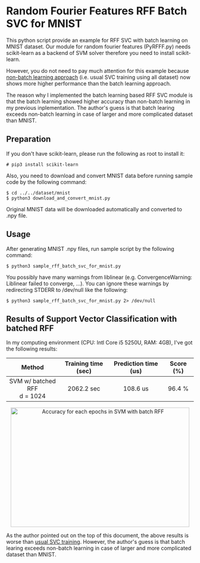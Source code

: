 Random Fourier Features RFF Batch SVC for MNIST
====

This python script provide an example for RFF SVC with batch learning on MNIST dataset.
Our module for random fourier features (PyRFFF.py) needs scikit-learn as a backend of SVM solver therefore you need to install scikit-learn.

However, you do not need to pay much attention for this example because
[non-batch learning approach](https://github.com/tiskw/RandomFourierFeatures/blob/master/examples/rff_svc_for_mnist/README.md)
(i.e. usual SVC training using all dataset) now shows more higher performance than the batch learning approach.

The reason why I implemented the batch learning based RFF SVC module is that
the batch learning showed higher accuracy than non-batch learning in my previous inplementation.
The author's guess is that batch learing exceeds non-batch learning in case of larger and more complicated dataset than MNIST.


## Preparation

If you don't have scikit-learn, please run the following as root to install it:

    # pip3 install scikit-learn

Also, you need to download and convert MNIST data before running sample code by the following command:

    $ cd ../../dataset/mnist
    $ python3 download_and_convert_mnist.py

Original MNIST data will be downloaded automatically and converted to .npy file.


## Usage

After generating MNIST .npy files, run sample script by the following command:

    $ python3 sample_rff_batch_svc_for_mnist.py

You possibly have many warnings from liblinear (e.g. ConvergenceWarning: Liblinear failed to converge, ...).
You can ignore these warnings by redirecting STDERR to /dev/null like the following:

    $ python3 sample_rff_batch_svc_for_mnist.py 2> /dev/null


## Results of Support Vector Classification with batched RFF

In my computing environment (CPU: Intl Core i5 5250U, RAM: 4GB), I've got the following results:

| Method                           | Training time (sec) | Prediction time (us)| Score (%) |
| :------------------------------: | :-----------------: | :-----------------: | :-------: |
| SVM w/ batched RFF <br> d = 1024 | 2062.2 sec          | 108.6 us            | 96.4 %    |

<p align="center">
  <img src="figure_rff_batch_svc_for_mnist.png" width="480" height="320" alt="Accuracy for each epochs in SVM with batch RFF" />
</p>

As the author pointed out on the top of this document, the above results is worse than
[usual SVC training](https://github.com/tiskw/RandomFourierFeatures/blob/master/examples/rff_svc_for_mnist/README.md).
However, the author's guess is that batch learing exceeds non-batch learning in case of larger and more complicated dataset than MNIST.


